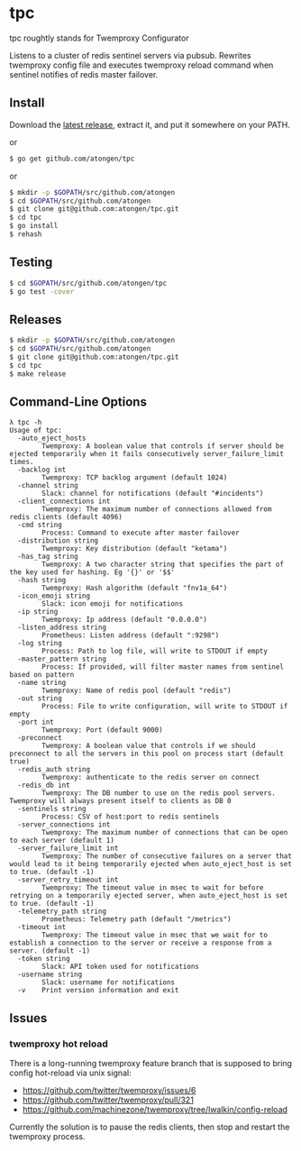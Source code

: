 # tpc

tpc roughtly stands for Twemproxy Configurator

Listens to a cluster of redis sentinel servers via pubsub.
Rewrites twemproxy config file and executes twemproxy reload command when
sentinel notifies of redis master failover.

## Install

Download the [latest release](https://github.com/atongen/tpc/releases), extract it,
and put it somewhere on your PATH.

or

```sh
$ go get github.com/atongen/tpc
```

or

```sh
$ mkdir -p $GOPATH/src/github.com/atongen
$ cd $GOPATH/src/github.com/atongen
$ git clone git@github.com:atongen/tpc.git
$ cd tpc
$ go install
$ rehash
```

## Testing

```sh
$ cd $GOPATH/src/github.com/atongen/tpc
$ go test -cover
```

## Releases

```sh
$ mkdir -p $GOPATH/src/github.com/atongen
$ cd $GOPATH/src/github.com/atongen
$ git clone git@github.com:atongen/tpc.git
$ cd tpc
$ make release
```

## Command-Line Options

```
λ tpc -h
Usage of tpc:
  -auto_eject_hosts
        Twemproxy: A boolean value that controls if server should be ejected temporarily when it fails consecutively server_failure_limit times.
  -backlog int
        Twemproxy: TCP backlog argument (default 1024)
  -channel string
        Slack: channel for notifications (default "#incidents")
  -client_connections int
        Twemproxy: The maximum number of connections allowed from redis clients (default 4096)
  -cmd string
        Process: Command to execute after master failover
  -distribution string
        Twemproxy: Key distribution (default "ketama")
  -has_tag string
        Twemproxy: A two character string that specifies the part of the key used for hashing. Eg '{}' or '$$'
  -hash string
        Twemproxy: Hash algorithm (default "fnv1a_64")
  -icon_emoji string
        Slack: icon emoji for notifications
  -ip string
        Twemproxy: Ip address (default "0.0.0.0")
  -listen_address string
        Prometheus: Listen address (default ":9298")
  -log string
        Process: Path to log file, will write to STDOUT if empty
  -master_pattern string
        Process: If provided, will filter master names from sentinel based on pattern
  -name string
        Twemproxy: Name of redis pool (default "redis")
  -out string
        Process: File to write configuration, will write to STDOUT if empty
  -port int
        Twemproxy: Port (default 9000)
  -preconnect
        Twemproxy: A boolean value that controls if we should preconnect to all the servers in this pool on process start (default true)
  -redis_auth string
        Twemproxy: authenticate to the redis server on connect
  -redis_db int
        Twemproxy: The DB number to use on the redis pool servers. Twemproxy will always present itself to clients as DB 0
  -sentinels string
        Process: CSV of host:port to redis sentinels
  -server_connections int
        Twemproxy: The maximum number of connections that can be open to each server (default 1)
  -server_failure_limit int
        Twemproxy: The number of consecutive failures on a server that would lead to it being temporarily ejected when auto_eject_host is set to true. (default -1)
  -server_retry_timeout int
        Twemproxy: The timeout value in msec to wait for before retrying on a temporarily ejected server, when auto_eject_host is set to true. (default -1)
  -telemetry_path string
        Prometheus: Telemetry path (default "/metrics")
  -timeout int
        Twemproxy: The timeout value in msec that we wait for to establish a connection to the server or receive a response from a server. (default -1)
  -token string
        Slack: API token used for notifications
  -username string
        Slack: username for notifications
  -v    Print version information and exit
```

## Issues

### twemproxy hot reload

There is a long-running twemproxy feature branch that is supposed to bring config hot-reload via unix signal:

* https://github.com/twitter/twemproxy/issues/6
* https://github.com/twitter/twemproxy/pull/321
* https://github.com/machinezone/twemproxy/tree/lwalkin/config-reload

Currently the solution is to pause the redis clients, then stop and restart the twemproxy process.
